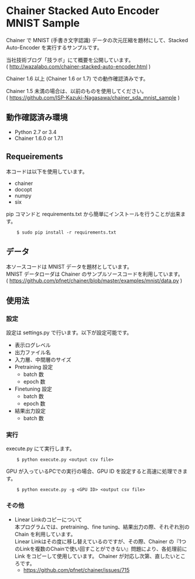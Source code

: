 # Chainer Stacked Auto Encoder MNIST Sample
Chainer で MNIST (手書き文字認識) データの次元圧縮を題材にして、Stacked Auto-Encoder を実行するサンプルです。  
  
当社技術ブログ「技ラボ」にて概要を公開しています。  
( http://wazalabo.com/chainer-stacked-auto-encoder.html )

Chainer 1.6 以上 (Chainer 1.6 or 1.7) での動作確認済みです。

Chainer 1.5 未満の場合は、以前のものを使用してください。  
( https://github.com/ISP-Kazuki-Nagasawa/chainer_sda_mnist_sample )

## 動作確認済み環境
- Python 2.7 or 3.4
- Chainer 1.6.0 or 1.7.1


## Requeirements
本コードは以下を使用しています。
- chainer
- docopt
- numpy
- six
  
pip コマンドと requirements.txt から簡単にインストールを行うことが出来ます。

        $ sudo pip install -r requirements.txt


## データ
本ソースコードは MNIST データを題材としています。  
MNIST データローダは Chainer のサンプルソースコードを利用しています。  
( https://github.com/pfnet/chainer/blob/master/examples/mnist/data.py )


## 使用法
### 設定
設定は settings.py で行います。以下が設定可能です。
- 表示ログレベル
- 出力ファイル名
- 入力層、中間層のサイズ
- Pretraining 設定
    - batch 数
    - epoch 数
- Finetuning 設定
    - batch 数
    - epoch 数
- 結果出力設定
    - batch 数

### 実行
execute.py にて実行します。

        $ python execute.py <output csv file>

GPU が入っているPCでの実行の場合、GPU ID を設定すると高速に処理できます。

        $ python execute.py -g <GPU ID> <output csv file>


### その他
- Linear Linkのコピーについて  
本プログラムでは、pretraining、fine tuning、結果出力の際、それぞれ別の Chain を利用しています。  
Linear Linkはその度に移し替えているのですが、その際、Chainer の『1つのLinkを複数のChainで使い回すことができない』問題により、各処理前に Link をコピーして使用しています。
Chainer が対応し次第、直したいところです。
    - https://github.com/pfnet/chainer/issues/715





